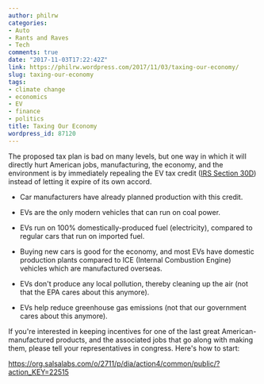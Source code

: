 ```yaml
---
author: philrw
categories:
- Auto
- Rants and Raves
- Tech
comments: true
date: "2017-11-03T17:22:42Z"
link: https://philrw.wordpress.com/2017/11/03/taxing-our-economy/
slug: taxing-our-economy
tags:
- climate change
- economics
- EV
- finance
- politics
title: Taxing Our Economy
wordpress_id: 87120
---
```


The proposed tax plan is bad on many levels, but one way in which it will directly hurt American jobs, manufacturing, the economy, and the environment is by immediately repealing the EV tax credit ([IRS Section 30D](https://www.irs.gov/businesses/plug-in-electric-vehicle-credit-irc-30-and-irc-30d)) instead of letting it expire of its own accord.

<!--more-->


  * Car manufacturers have already planned production with this credit.

  * EVs are the only modern vehicles that can run on coal power.

  * EVs run on 100% domestically-produced fuel (electricity), compared to regular cars that run on imported fuel.

  * Buying new cars is good for the economy, and most EVs have domestic production plants compared to ICE (Internal Combustion Engine) vehicles which are manufactured overseas.

  * EVs don't produce any local pollution, thereby cleaning up the air (not that the EPA cares about this anymore).

  * EVs help reduce greenhouse gas emissions (not that our government cares about this anymore).


If you're interested in keeping incentives for one of the last great American-manufactured products, and the associated jobs that go along with making them, please tell your representatives in congress. Here's how to start:

https://org.salsalabs.com/o/2711/p/dia/action4/common/public/?action_KEY=22515


